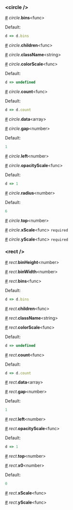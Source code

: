 ### &lt;circle /&gt;


<a name="circle__bins" href="#circle__bins">#</a> *circle*.**bins**&lt;func&gt;  

Default:
```js
d => d.bins
```


<a name="circle__children" href="#circle__children">#</a> *circle*.**children**&lt;func&gt;  

<a name="circle__className" href="#circle__className">#</a> *circle*.**className**&lt;string&gt;  

<a name="circle__colorScale" href="#circle__colorScale">#</a> *circle*.**colorScale**&lt;func&gt;  

Default:
```js
d => undefined
```


<a name="circle__count" href="#circle__count">#</a> *circle*.**count**&lt;func&gt;  

Default:
```js
d => d.count
```


<a name="circle__data" href="#circle__data">#</a> *circle*.**data**&lt;array&gt;  

<a name="circle__gap" href="#circle__gap">#</a> *circle*.**gap**&lt;number&gt;  

Default:
```js
1
```


<a name="circle__left" href="#circle__left">#</a> *circle*.**left**&lt;number&gt;  

<a name="circle__opacityScale" href="#circle__opacityScale">#</a> *circle*.**opacityScale**&lt;func&gt;  

Default:
```js
d => 1
```


<a name="circle__radius" href="#circle__radius">#</a> *circle*.**radius**&lt;number&gt;  

Default:
```js
6
```


<a name="circle__top" href="#circle__top">#</a> *circle*.**top**&lt;number&gt;  

<a name="circle__xScale" href="#circle__xScale">#</a> *circle*.**xScale**&lt;func&gt; `required` 

<a name="circle__yScale" href="#circle__yScale">#</a> *circle*.**yScale**&lt;func&gt; `required` 

### &lt;rect /&gt;


<a name="rect__binHeight" href="#rect__binHeight">#</a> *rect*.**binHeight**&lt;number&gt;  

<a name="rect__binWidth" href="#rect__binWidth">#</a> *rect*.**binWidth**&lt;number&gt;  

<a name="rect__bins" href="#rect__bins">#</a> *rect*.**bins**&lt;func&gt;  

Default:
```js
d => d.bins
```


<a name="rect__children" href="#rect__children">#</a> *rect*.**children**&lt;func&gt;  

<a name="rect__className" href="#rect__className">#</a> *rect*.**className**&lt;string&gt;  

<a name="rect__colorScale" href="#rect__colorScale">#</a> *rect*.**colorScale**&lt;func&gt;  

Default:
```js
d => undefined
```


<a name="rect__count" href="#rect__count">#</a> *rect*.**count**&lt;func&gt;  

Default:
```js
d => d.count
```


<a name="rect__data" href="#rect__data">#</a> *rect*.**data**&lt;array&gt;  

<a name="rect__gap" href="#rect__gap">#</a> *rect*.**gap**&lt;number&gt;  

Default:
```js
1
```


<a name="rect__left" href="#rect__left">#</a> *rect*.**left**&lt;number&gt;  

<a name="rect__opacityScale" href="#rect__opacityScale">#</a> *rect*.**opacityScale**&lt;func&gt;  

Default:
```js
d => 1
```


<a name="rect__top" href="#rect__top">#</a> *rect*.**top**&lt;number&gt;  

<a name="rect__x0" href="#rect__x0">#</a> *rect*.**x0**&lt;number&gt;  

Default:
```js
0
```


<a name="rect__xScale" href="#rect__xScale">#</a> *rect*.**xScale**&lt;func&gt;  

<a name="rect__yScale" href="#rect__yScale">#</a> *rect*.**yScale**&lt;func&gt;  

